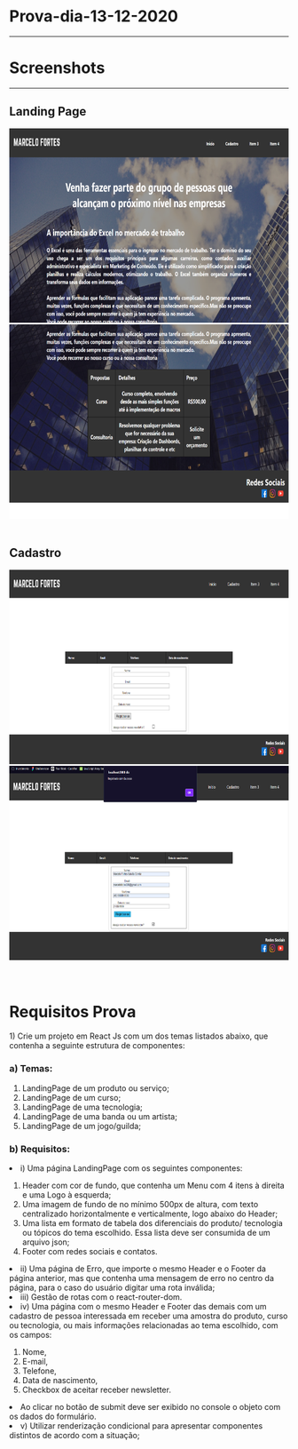 <h1>Prova-dia-13-12-2020</h1 style="text-align: center">
<hr/>
<h1>Screenshots</h1>
<hr />
<h2>Landing Page</h2>
<img src="./src/Assets/prints/1.png" height="350"><br />
<img src="./src/Assets/prints/2.png" height="350"><br />
<br />
<h2>Cadastro</h2>
<img src="./src/Assets/prints/3.png" height="350"><br />
<img src="./src/Assets/prints/4.PNG" height="350"><br />
<br />
<br />
<h1>Requisitos Prova</h1>
1)	Crie um projeto em React Js com um dos temas listados abaixo, que contenha a seguinte estrutura de componentes:<br />
    <h3>a)	Temas:</h3>
      <ol>
        <li>LandingPage de um produto ou serviço;</li>
        <li>LandingPage de um curso;</li>
        <li>LandingPage de uma tecnologia;</li>
        <li>LandingPage de uma banda ou um artista;</li>
        <li>LandingPage de um jogo/guilda;</li>
      </ol>
    <h3>b)	Requisitos:</h3>
    <li>i)	Uma página LandingPage com os seguintes componentes:</li>
    <ol>
      <li>Header com cor de fundo, que contenha um Menu com 4 itens à direita e uma Logo à esquerda;</li>
      <li>Uma imagem de fundo de no mínimo 500px de altura, com texto centralizado horizontalmente e verticalmente, logo abaixo do Header;</li>
      <li>Uma lista em formato de tabela dos diferenciais do produto/ tecnologia ou tópicos do tema escolhido. Essa lista deve ser consumida de um arquivo json;</li>
      <li>Footer com redes sociais e contatos.</li>
    </ol>
    <li>ii)	Uma página de Erro, que importe o mesmo Header e o Footer da página anterior, mas que contenha uma mensagem de erro no centro da página, para o caso do usuário digitar uma rota inválida;</li>
    <li>iii) Gestão de rotas com o react-router-dom.</li>
    <li>iv)	Uma página com o mesmo Header e Footer das demais com um cadastro de pessoa interessada em receber uma amostra do produto, curso ou tecnologia, ou mais informações                 relacionadas ao tema escolhido, com os campos: </li>
    <ol>
      <li>Nome, </li>
      <li>E-mail, </li>
      <li>Telefone,</li>
      <li>Data de nascimento,</li>
      <li>Checkbox de aceitar receber newsletter.</li>
    </ol>
    <li>Ao clicar no botão de submit deve ser exibido no console o objeto com os dados do formulário.</li>
    <li>v)	Utilizar renderização condicional para apresentar componentes distintos de acordo com a situação;</li>
